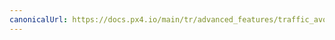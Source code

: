 ```yaml
---
canonicalUrl: https://docs.px4.io/main/tr/advanced_features/traffic_avoidance_adsb
---
```


<Redirect to="../peripherals/adsb_flarm" />

